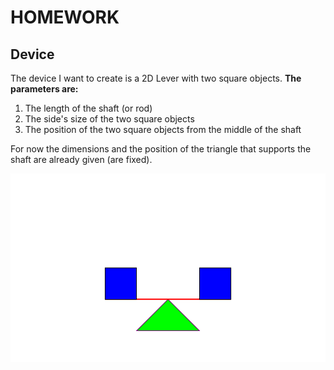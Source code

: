 # HOMEWORK
## Device
The device I want to create is a 2D Lever with two square objects. 
**The parameters are:**
1.  The length of the shaft (or rod)
2.  The side's size of the two square objects
3.  The position of the two square objects from the middle of the shaft

For now the dimensions and the position of the triangle that supports the shaft are already given (are fixed).

![Lever](example.svg)